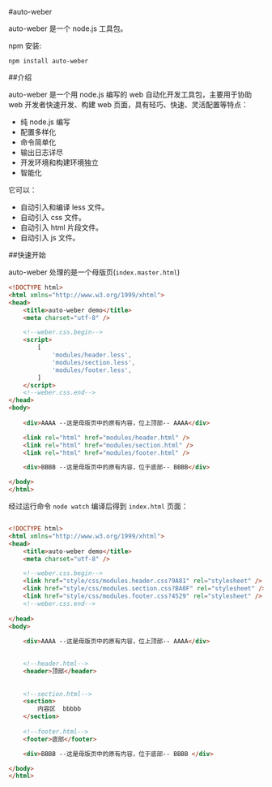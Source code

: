 
#auto-weber

auto-weber 是一个 node.js 工具包。 

npm 安装:

`npm install auto-weber`


##介绍

auto-weber 是一个用 node.js 编写的 web 自动化开发工具包，主要用于协助 web 开发者快速开发、构建 web 页面，具有轻巧、快速、灵活配置等特点：

- 纯 node.js 编写
- 配置多样化
- 命令简单化
- 输出日志详尽
- 开发环境和构建环境独立
- 智能化

它可以：
- 自动引入和编译 less 文件。
- 自动引入 css 文件。
- 自动引入 html 片段文件。
- 自动引入 js 文件。


##快速开始

auto-weber 处理的是一个母版页(`index.master.html`)

``` html
<!DOCTYPE html>
<html xmlns="http://www.w3.org/1999/xhtml">
<head>
    <title>auto-weber demo</title>
    <meta charset="utf-8" />

    <!--weber.css.begin-->
    <script>
        [
            'modules/header.less',
            'modules/section.less',
            'modules/footer.less',
        ]
    </script>
    <!--weber.css.end-->
</head>
<body>
    
    <div>AAAA --这是母版页中的原有内容，位上顶部-- AAAA</div>

    <link rel="html" href="modules/header.html" />
    <link rel="html" href="modules/section.html" />
    <link rel="html" href="modules/footer.html" />

    <div>BBBB --这是母版页中的原有内容，位于底部-- BBBB</div>

</body>
</html>

```

经过运行命令 `node watch` 编译后得到 `index.html` 页面：

```html

<!DOCTYPE html>
<html xmlns="http://www.w3.org/1999/xhtml">
<head>
    <title>auto-weber demo</title>
    <meta charset="utf-8" />

    <!--weber.css.begin-->
    <link href="style/css/modules.header.css?9A81" rel="stylesheet" />
    <link href="style/css/modules.section.css?BA0F" rel="stylesheet" />
    <link href="style/css/modules.footer.css?4529" rel="stylesheet" />
    <!--weber.css.end-->
    
</head>
<body>
    
    <div>AAAA --这是母版页中的原有内容，位上顶部-- AAAA</div>

    
    <!--header.html-->
    <header>顶部</header>
    
    
    <!--section.html-->
    <section>
        内容区  bbbbb
    </section>
    
    <!--footer.html-->
    <footer>底部</footer>

    <div>BBBB --这是母版页中的原有内容，位于底部-- BBBB </div>

</body>
</html>



``` 